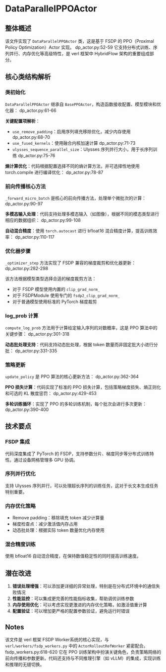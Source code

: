 # DataParallelPPOActor



## 整体概述

该文件实现了 `DataParallelPPOActor` 类，这是基于 FSDP 的 PPO（Proximal Policy Optimization）Actor 实现。 dp_actor.py:52-59 它支持分布式训练、序列并行、内存优化等高级特性，是 verl 框架中 HybridFlow 架构的重要组成部分。

## 核心类结构解析

### 类初始化

`DataParallelPPOActor` 继承自 `BasePPOActor`，构造函数接收配置、模型模块和优化器： dp_actor.py:61-66

**关键配置项解析**：

- `use_remove_padding`：启用序列填充移除优化，减少内存使用 dp_actor.py:68-70
- `use_fused_kernels`：使用融合内核加速计算 dp_actor.py:71-73
- `ulysses_sequence_parallel_size`：Ulysses 序列并行大小，用于长序列训练 dp_actor.py:75-76

**熵计算优化**：代码根据配置选择不同的熵计算方法，并可选择性地使用 torch.compile 进行编译优化： dp_actor.py:78-87

### 前向传播核心方法

`_forward_micro_batch` 是核心的前向传播方法，处理单个微批次的计算： dp_actor.py:90-97

**多模态输入处理**：代码支持处理多模态输入（如图像），根据不同的模态类型进行相应的数据组织： dp_actor.py:99-108

**自动混合精度**：使用 `torch.autocast` 进行 bfloat16 混合精度计算，提高训练效率： dp_actor.py:110-117

### 优化器步骤

`_optimizer_step` 方法实现了 FSDP 兼容的梯度裁剪和优化器更新： dp_actor.py:282-298

该方法根据模型类型选择合适的梯度裁剪方法：

- 对于 FSDP 模型使用内置的 `clip_grad_norm_`
- 对于 FSDPModule 使用专门的 `fsdp2_clip_grad_norm_`
- 对于普通模型使用标准的 PyTorch 梯度裁剪

###  log_prob 计算

`compute_log_prob` 方法用于计算给定输入序列的对数概率，这是 PPO 算法中的关键步骤： dp_actor.py:301-318

**动态批处理支持**：代码支持动态批处理，根据 token 数量而非固定批大小进行分批： dp_actor.py:331-335

### 策略更新

`update_policy` 是 PPO 算法的核心更新方法： dp_actor.py:362-364

**PPO 损失计算**：代码实现了标准的 PPO 损失计算，包括策略梯度损失、熵正则化和可选的 KL 散度惩罚： dp_actor.py:429-453

**多轮训练循环**：实现了 PPO 的多轮训练机制，每个批次会进行多次更新： dp_actor.py:390-400

## 技术要点

### FSDP 集成

代码深度集成了 PyTorch 的 FSDP，支持参数分片、梯度同步等分布式训练特性。通过设备网格管理多 GPU 协调。

### 序列并行优化

支持 Ulysses 序列并行，可以处理超长序列的训练任务，这对于长文本生成任务特别重要。

### 内存优化策略

- Remove padding：移除填充 token 减少计算量
- 梯度检查点：减少激活值内存占用
- 动态批处理：根据实际 token 数量优化内存使用

### 混合精度训练

使用 bfloat16 自动混合精度，在保持数值稳定性的同时提高训练速度。

## 潜在改进

1. **错误处理增强**：可以添加更详细的异常处理，特别是在分布式环境中的通信失败情况
2. **性能监控**：可以集成更完善的性能指标收集，帮助调优训练参数
3. **内存使用优化**：可以考虑实现更激进的内存优化策略，如激活值重计算
4. **配置验证**：可以增加更严格的配置参数验证，避免运行时错误

## Notes

该文件是 verl 框架 FSDP Worker系统的核心实现，与 `verl/workers/fsdp_workers.py` 中的 `ActorRolloutRefWorker` 紧密配合。 fsdp_workers.py:618-620 它在 PPO 训练架构中扮演关键角色，负责策略网络的前向传播和参数更新。代码还支持与不同推理引擎（如 vLLM）的集成，实现训练和推理的无缝切换。
